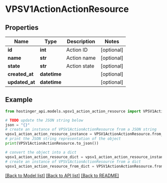 # VPSV1ActionActionResource


## Properties

Name | Type | Description | Notes
------------ | ------------- | ------------- | -------------
**id** | **int** | Action ID | [optional] 
**name** | **str** | Action name | [optional] 
**state** | **str** | Action state | [optional] 
**created_at** | **datetime** |  | [optional] 
**updated_at** | **datetime** |  | [optional] 

## Example

```python
from hostinger_api.models.vpsv1_action_action_resource import VPSV1ActionActionResource

# TODO update the JSON string below
json = "{}"
# create an instance of VPSV1ActionActionResource from a JSON string
vpsv1_action_action_resource_instance = VPSV1ActionActionResource.from_json(json)
# print the JSON string representation of the object
print(VPSV1ActionActionResource.to_json())

# convert the object into a dict
vpsv1_action_action_resource_dict = vpsv1_action_action_resource_instance.to_dict()
# create an instance of VPSV1ActionActionResource from a dict
vpsv1_action_action_resource_from_dict = VPSV1ActionActionResource.from_dict(vpsv1_action_action_resource_dict)
```
[[Back to Model list]](../README.md#documentation-for-models) [[Back to API list]](../README.md#documentation-for-api-endpoints) [[Back to README]](../README.md)


